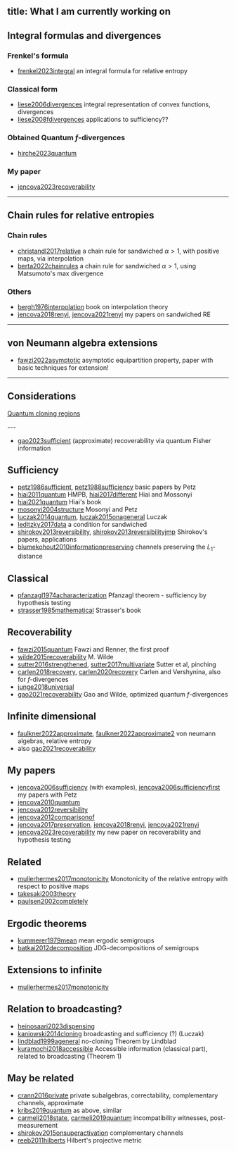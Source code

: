 title: What I am currently working on
---


## Integral formulas and divergences

### Frenkel's formula

* [frenkel2023integral](frenkel2023integral) an integral formula for relative entropy 


### Classical form

* [liese2006divergences](liese2006divergences)    integral representation of convex functions, divergences
* [liese2008fdivergences](liese2008fdivergences)   applications to sufficiency??


### Obtained Quantum $f$-divergences


* [hirche2023quantum](hirche2023quantum)  


### My paper

* [jencova2023recoverability](jencova2023recoverability)

---

## Chain rules for relative entropies


### Chain rules

* [christandl2017relative](christandl2017relative) a chain rule for sandwiched $\alpha>1$, with positive maps,  via interpolation    
* [berta2022chainrules](berta2022chainrules) a chain rule for sandwiched $\alpha>1$, using Matsumoto's max divergence   


### Others

* [bergh1976interpolation](BOOK_bergh1976interpolation) book on interpolation theory    
* [jencova2018renyi](jencova2018renyi), [jencova2021renyi](jencova2021renyi) my papers on sandwiched RE    


---

## von Neumann algebra extensions

* [fawzi2022asymptotic](fawzi2022asymptotic)  asymptotic equipartition property, paper with basic techniques for extension!




---

## Considerations

[Quantum cloning regions](file:///Users/anna/Downloads/s11005-023-01694-8.pdf) 




---<F3>

* [gao2023sufficient](gao2023sufficient) (approximate) recoverability via quantum Fisher information     



## Sufficiency

* [petz1986sufficient](petz1986sufficient), [petz1988sufficiency](petz1988sufficiency)  basic papers by Petz    
* [hiai2011quantum](hiai2011quantum) HMPB, [hiai2017different](hiai2017different) Hiai and Mossonyi  
* [hiai2021quantum](BOOK_hiai2021quantum) Hiai's book    
* [mosonyi2004structure](mosonyi2004structure) Mosonyi and Petz     
* [luczak2014quantum](luczak2014quantum), [luczak2015onageneral](luczak2015onageneral)   Luczak     
* [leditzky2017data](leditzky2017data) a condition for sandwiched     
* [shirokov2013reversibility](shirokov2013reversibility), [shirokov2013reversibilityjmp](shirokov2013reversibilityjmp) Shirokov's papers, applications     
* [blumekohout2010informationpreserving](blumekohout2010informationpreserving) channels preserving the $L_1$-distance 

## Classical

* [pfanzagl1974acharacterization](pfanzagl1974acharacterization) Pfanzagl theorem - sufficiency by hypothesis testing     
* [strasser1985mathematical](BOOK_strasser1985mathematical) Strasser's book

## Recoverability

* [fawzi2015quantum](fawzi2015quantum) Fawzi and Renner, the first proof    
* [wilde2015recoverability](wilde2015recoverability) M. Wilde
* [sutter2016strengthened](sutter2016strengthened), [sutter2017multivariate](sutter2017multivariate)    Sutter et al, pinching    
* [carlen2018recovery](carlen2018recovery), [carlen2020recovery](carlen2020recovery)  Carlen and Vershynina, also for $f$-divergences   
* [junge2018universal](junge2018universal)    
* [gao2021recoverability](gao2021recoverability) Gao and Wilde, optimized quantum $f$-divergences

## Infinite dimensional

* [faulkner2022approximate](faulkner2022approximate), [faulkner2022approximate2](faulkner2022approximate2)  von neumann algebras, relative entropy    
* also [gao2021recoverability](gao2021recoverability)

## My papers

* [jencova2006sufficiency](jencova2006sufficiency) (with examples), [jencova2006sufficiencyfirst](jencova2006sufficiencyfirst) my papers with Petz
* [jencova2010quantum](jencova2010quantum)     
* [jencova2012reversibility](jencova2012reversibility)    
* [jencova2012comparisonof](jencova2012comparisonof)     
* [jencova2017preservation](jencova2017preservation), [jencova2018renyi](jencova2018renyi), [jencova2021renyi](jencova2021renyi)
* [jencova2023recoverability](jencova2023recoverability)  my new paper on recoverability and hypothesis testing

## Related

* [mullerhermes2017monotonicity](mullerhermes2017monotonicity) Monotonicity of the relative entropy with respect to positive maps    
* [takesaki2003theory](BOOK_takesaki123theory)     
* [paulsen2002completely](BOOK_paulsen2002completely)
  

## Ergodic theorems

* [kummerer1979mean](kummerer1979mean) mean ergodic semigroups     
* [batkai2012decomposition](batkai2012decomposition) JDG-decompositions of semigroups


## Extensions to infinite


* [mullerhermes2017monotonicity](mullerhermes2017monotonicity)    



## Relation to broadcasting?

* [heinosaari2023dispensing](heinosaari2023dispensing)     
* [kaniowski2014cloning](kaniowski2014cloning)    broadcasting and sufficiency (?) (Luczak)     
* [lindblad1999ageneral](lindblad1999ageneral)  no-cloning Theorem by Lindblad    
* [kuramochi2018accessible](kuramochi2018accessible)  Accessible information (classical part), related to broadcasting    (Theorem 1) 

## May be related 

* [crann2016private](crann2016private) private subalgebras, correctability, complementary channels, approximate    
* [kribs2019quantum](kribs2019quantum)  as above, similar     
* [carmeli2018state](carmeli2018state), [carmeli2019quantum](carmeli2019quantum) incompatibility witnesses, post-measurement     
* [shirokov2015onsuperactivation](shirokov2015onsuperactivation) complementary channels     
* [reeb2011hilberts](reeb2011hilberts) Hilbert's projective metric
